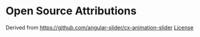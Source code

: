# Open Source Attributions

Derived from https://github.com/angular-slider/cx-animation-slider
[License](./licenses/@angular-slider/cx-animation-slider/LICENSE)

